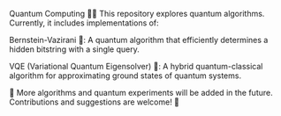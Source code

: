 Quantum Computing 🚀🔬
This repository explores quantum algorithms. Currently, it includes implementations of:

Bernstein-Vazirani 🏹: A quantum algorithm that efficiently determines a hidden bitstring with a single query.

VQE (Variational Quantum Eigensolver) 🔬: A hybrid quantum-classical algorithm for approximating ground states of quantum systems.

📌 More algorithms and quantum experiments will be added in the future. Contributions and suggestions are welcome! 🚀
